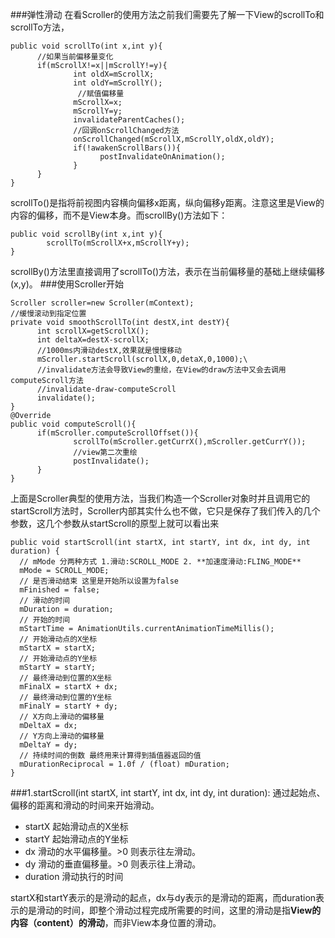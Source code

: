 ###弹性滑动
在看Scroller的使用方法之前我们需要先了解一下View的scrollTo和scrollTo方法，
```
public void scrollTo(int x,int y){
      //如果当前偏移量变化
      if(mScrollX!=x||mScrollY!=y){
              int oldX=mScrollX;
              int oldY=mScrollY();
               //赋值偏移量
              mScrollX=x;
              mScrollY=y;
              invalidateParentCaches();
              //回调onScrollChanged方法
              onScrollChanged(mScrollX,mScrollY,oldX,oldY);
              if(!awakenScrollBars()){
                    postInvalidateOnAnimation();             
              }            
      }
}
```

scrollTo()是指将前视图内容横向偏移x距离，纵向偏移y距离。注意这里是View的内容的偏移，而不是View本身。而scrollBy()方法如下：
```
public void scrollBy(int x,int y){
        scrollTo(mScrollX+x,mScrollY+y); 
}
```
scrollBy()方法里直接调用了scrollTo()方法，表示在当前偏移量的基础上继续偏移(x,y)。
###使用Scroller开始
```
Scroller scroller=new Scroller(mContext);
//缓慢滚动到指定位置
private void smoothScrollTo(int destX,int destY){
      int scrollX=getScrollX();
      int deltaX=destX-scrollX;
      //1000ms内滑动destX,效果就是慢慢移动
      mScroller.startScroll(scrollX,0,detaX,0,1000);\
      //invalidate方法会导致View的重绘，在View的draw方法中又会去调用computeScroll方法
      //invalidate-draw-computeScroll
      invalidate();
}
@Override
public void computeScroll(){
      if(mScroller.computeScrollOffset()){
              scrollTo(mScroller.getCurrX(),mScroller.getCurrY());
              //view第二次重绘
              postInvalidate();
      }
}
```
上面是Scroller典型的使用方法，当我们构造一个Scroller对象时并且调用它的startScroll方法时，Scroller内部其实什么也不做，它只是保存了我们传入的几个参数，这几个参数从startScroll的原型上就可以看出来
```
public void startScroll(int startX, int startY, int dx, int dy, int duration) {
  // mMode 分两种方式 1.滑动:SCROLL_MODE 2. **加速度滑动:FLING_MODE**
  mMode = SCROLL_MODE;
  // 是否滑动结束 这里是开始所以设置为false
  mFinished = false;
  // 滑动的时间
  mDuration = duration;
  // 开始的时间
  mStartTime = AnimationUtils.currentAnimationTimeMillis();
  // 开始滑动点的X坐标
  mStartX = startX;
  // 开始滑动点的Y坐标
  mStartY = startY;
  // 最终滑动到位置的X坐标
  mFinalX = startX + dx;
  // 最终滑动到位置的Y坐标
  mFinalY = startY + dy;
  // X方向上滑动的偏移量
  mDeltaX = dx;
  // Y方向上滑动的偏移量
  mDeltaY = dy;
  // 持续时间的倒数 最终用来计算得到插值器返回的值
  mDurationReciprocal = 1.0f / (float) mDuration;
}
```
###1.startScroll(int startX, int startY, int dx, int dy, int duration):
通过起始点、偏移的距离和滑动的时间来开始滑动。
+ startX 起始滑动点的X坐标
+ startY 起始滑动点的Y坐标
+ dx 滑动的水平偏移量。>0 则表示往左滑动。
+ dy 滑动的垂直偏移量。>0 则表示往上滑动。
+ duration 滑动执行的时间

startX和startY表示的是滑动的起点，dx与dy表示的是滑动的距离，而duration表示的是滑动的时间，即整个滑动过程完成所需要的时间，这里的滑动是指**View的内容（content）的滑动**，而非View本身位置的滑动。

